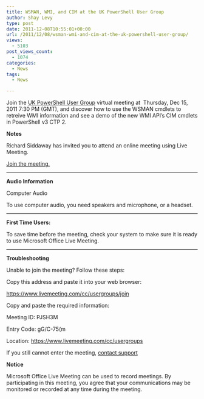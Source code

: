 ```yaml
---
title: WSMAN, WMI, and CIM at the UK PowerShell User Group
author: Shay Levy
type: post
date: 2011-12-08T10:55:01+00:00
url: /2011/12/08/wsman-wmi-and-cim-at-the-uk-powershell-user-group/
views:
  - 5103
post_views_count:
  - 1074
categories:
  - News
tags:
  - News

---
```

Join the [UK PowerShell User Group][1] virtual meeting at  Thursday, Dec 15, 2011 7:30 PM (GMT), and discover how to use the WSMAN cmdlets to retreive WMI information and see a demo of the new WMI API&#8217;s CIM cmdlets in PowerShell v3 CTP 2.

**Notes**

Richard Siddaway has invited you to attend an online meeting using Live Meeting.

[Join the meeting.][2]

****

**Audio Information**

Computer Audio

To use computer audio, you need speakers and microphone, or a headset.

****

**First Time Users:**

To save time before the meeting, check your system to make sure it is ready to use Microsoft Office Live Meeting.

****

**Troubleshooting**

Unable to join the meeting? Follow these steps:

Copy this address and paste it into your web browser:

<https://www.livemeeting.com/cc/usergroups/join>

Copy and paste the required information:

Meeting ID: PJSH3M

Entry Code: gG/C-75(m

Location: <https://www.livemeeting.com/cc/usergroups> 

If you still cannot enter the meeting, [contact support][3]

**Notice**

Microsoft Office Live Meeting can be used to record meetings. By participating in this meeting, you agree that your communications may be monitored or recorded at any time during the meeting.

[1]: http://powershellgroup.org/uk-powershell-user-group
[2]: https://www.livemeeting.com/cc/usergroups/join?id=PJSH3M&role=attend&pw=gG%2FC-75%28m
[3]: http://r.office.microsoft.com/r/rlidLiveMeeting?p1=12&p2=en_US&p3=LMInfo&p4=support